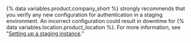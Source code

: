{% data variables.product.company_short %} strongly recommends that you verify any new configuration for authentication in a staging environment. An incorrect configuration could result in downtime for {% data variables.location.product_location %}. For more information, see "[Setting up a staging instance](/admin/installation/setting-up-a-github-enterprise-server-instance/setting-up-a-staging-instance)."
